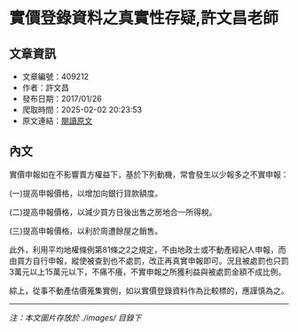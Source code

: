 # 實價登錄資料之真實性存疑,許文昌老師

## 文章資訊
- 文章編號：409212
- 作者：許文昌
- 發布日期：2017/01/26
- 爬取時間：2025-02-02 20:23:53
- 原文連結：[閱讀原文](https://real-estate.get.com.tw/Columns/detail.aspx?no=409212)

## 內文
實價申報如在不影響賣方權益下，基於下列動機，常會發生以少報多之不實申報：

(一)提高申報價格，以增加向銀行貸款額度。

(二)提高申報價格，以減少買方日後出售之房地合一所得稅。

(三)提高申報價格，以利於周遭餘屋之銷售。

此外，利用平均地權條例第81條之2之規定，不由地政士或不動產經紀人申報，而由買方自行申報，縱使被查到也不處罰，改正再真實申報即可。況且被處罰也只罰3萬元以上15萬元以下，不痛不癢，不實申報之所獲利益與被處罰金額不成比例。

綜上，從事不動產估價蒐集實例，如以實價登錄資料作為比較標的，應謹慎為之。

---
*注：本文圖片存放於 ./images/ 目錄下*
